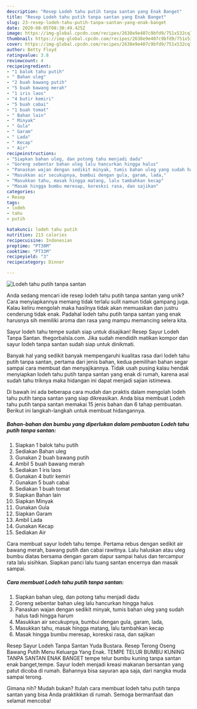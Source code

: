 ```yaml
---
description: "Resep Lodeh tahu putih tanpa santan yang Enak Banget"
title: "Resep Lodeh tahu putih tanpa santan yang Enak Banget"
slug: 23-resep-lodeh-tahu-putih-tanpa-santan-yang-enak-banget
date: 2020-08-05T08:30:49.425Z
image: https://img-global.cpcdn.com/recipes/2638e9e407c9bfd9/751x532cq70/lodeh-tahu-putih-tanpa-santan-foto-resep-utama.jpg
thumbnail: https://img-global.cpcdn.com/recipes/2638e9e407c9bfd9/751x532cq70/lodeh-tahu-putih-tanpa-santan-foto-resep-utama.jpg
cover: https://img-global.cpcdn.com/recipes/2638e9e407c9bfd9/751x532cq70/lodeh-tahu-putih-tanpa-santan-foto-resep-utama.jpg
author: Betty Floyd
ratingvalue: 3.8
reviewcount: 4
recipeingredient:
- "1 balok tahu putih"
- " Bahan uleg"
- "2 buah bawang putih"
- "5 buah bawang merah"
- "1 iris laos"
- "4 butir kemiri"
- "5 buah cabai"
- "1 buah tomat"
- " Bahan lain"
- " Minyak"
- " Gula"
- " Garam"
- " Lada"
- " Kecap"
- " Air"
recipeinstructions:
- "Siapkan bahan uleg, dan potong tahu menjadi dadu"
- "Goreng sebentar bahan uleg lalu hancurkan hingga halus"
- "Panaskan wajan dengan sedikit minyak, tumis bahan uleg yang sudah halus tadi hingga harum"
- "Masukkan air secukupnya, bumbui dengan gula, garam, lada,"
- "Masukkan tahu, masak hingga matang, lalu tambahkan kecap"
- "Masak hingga bumbu meresap, koresksi rasa, dan sajikan"
categories:
- Resep
tags:
- lodeh
- tahu
- putih

katakunci: lodeh tahu putih 
nutrition: 213 calories
recipecuisine: Indonesian
preptime: "PT30M"
cooktime: "PT33M"
recipeyield: "3"
recipecategory: Dinner

---
```



![Lodeh tahu putih tanpa santan](https://img-global.cpcdn.com/recipes/2638e9e407c9bfd9/751x532cq70/lodeh-tahu-putih-tanpa-santan-foto-resep-utama.jpg)

Anda sedang mencari ide resep lodeh tahu putih tanpa santan yang unik? Cara menyiapkannya memang tidak terlalu sulit namun tidak gampang juga. Kalau keliru mengolah maka hasilnya tidak akan memuaskan dan justru cenderung tidak enak. Padahal lodeh tahu putih tanpa santan yang enak harusnya sih memiliki aroma dan rasa yang mampu memancing selera kita.

Sayur lodeh tahu tempe sudah siap untuk disajikan! Resep Sayur Lodeh Tanpa Santan. thegorbalsla.com. Jika sudah mendidih matikan kompor dan sayur lodeh tanpa santan sudah siap untuk dinikmati.

Banyak hal yang sedikit banyak mempengaruhi kualitas rasa dari lodeh tahu putih tanpa santan, pertama dari jenis bahan, kedua pemilihan bahan segar sampai cara membuat dan menyajikannya. Tidak usah pusing kalau hendak menyiapkan lodeh tahu putih tanpa santan yang enak di rumah, karena asal sudah tahu triknya maka hidangan ini dapat menjadi sajian istimewa.


Di bawah ini ada beberapa cara mudah dan praktis dalam mengolah lodeh tahu putih tanpa santan yang siap dikreasikan. Anda bisa membuat Lodeh tahu putih tanpa santan memakai 15 jenis bahan dan 6 tahap pembuatan. Berikut ini langkah-langkah untuk membuat hidangannya.

<!--inarticleads1-->

##### Bahan-bahan dan bumbu yang diperlukan dalam pembuatan Lodeh tahu putih tanpa santan:

1. Siapkan 1 balok tahu putih
1. Sediakan  Bahan uleg
1. Gunakan 2 buah bawang putih
1. Ambil 5 buah bawang merah
1. Sediakan 1 iris laos
1. Gunakan 4 butir kemiri
1. Gunakan 5 buah cabai
1. Sediakan 1 buah tomat
1. Siapkan  Bahan lain
1. Siapkan  Minyak
1. Gunakan  Gula
1. Siapkan  Garam
1. Ambil  Lada
1. Gunakan  Kecap
1. Sediakan  Air


Cara membuat sayur lodeh tahu tempe. Pertama rebus dengan sedikit air bawang merah, bawang putih dan cabai rawitnya. Lalu haluskan atau uleg bumbu diatas bersama dengan garam dapur sampai halus dan tercampur rata lalu sisihkan. Siapkan panci lalu tuang santan encernya dan masak sampai. 

<!--inarticleads2-->

##### Cara membuat Lodeh tahu putih tanpa santan:

1. Siapkan bahan uleg, dan potong tahu menjadi dadu
1. Goreng sebentar bahan uleg lalu hancurkan hingga halus
1. Panaskan wajan dengan sedikit minyak, tumis bahan uleg yang sudah halus tadi hingga harum
1. Masukkan air secukupnya, bumbui dengan gula, garam, lada,
1. Masukkan tahu, masak hingga matang, lalu tambahkan kecap
1. Masak hingga bumbu meresap, koresksi rasa, dan sajikan


Resep Sayur Lodeh Tanpa Santan Yuda Bustara. Resep Terong Oseng Bawang Putih Menu Keluarga Yang Enak. TEMPE TELUR BUMBU KUNING TANPA SANTAN ENAK BANGET tempe telur bumbu kuning tanpa santan enak banget,tempe. Sayur lodeh menjadi kreasi makanan bersantan yang patut dicoba di rumah. Bahannya bisa sayuran apa saja, dari nangka muda sampai terong. 

Gimana nih? Mudah bukan? Itulah cara membuat lodeh tahu putih tanpa santan yang bisa Anda praktikkan di rumah. Semoga bermanfaat dan selamat mencoba!
